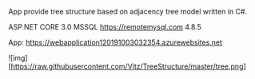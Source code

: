 App provide tree structure based on adjacency tree model written in C#.

ASP.NET CORE 3.0
MSSQL https://remotemysql.com 4.8.5

App: https://webapplication120191003032354.azurewebsites.net

![img][https://raw.githubusercontent.com/Vitz/TreeStructure/master/tree.png]

